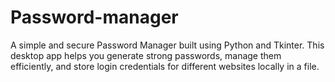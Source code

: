 # Password-manager
A simple and secure Password Manager built using Python and Tkinter. This desktop app helps you generate strong passwords, manage them efficiently, and store login credentials for different websites locally in a file.
